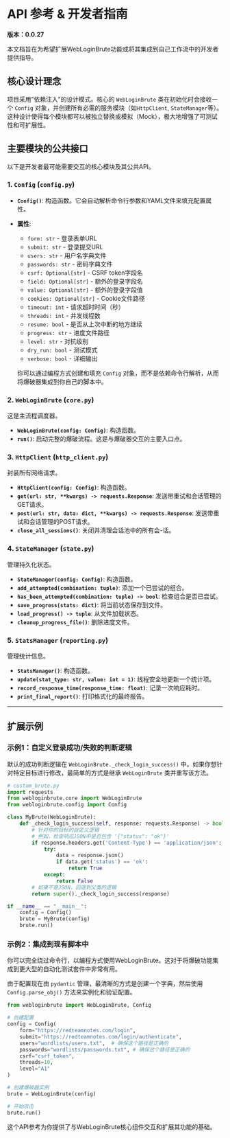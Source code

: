# API 参考 & 开发者指南

**版本：0.0.27**

本文档旨在为希望扩展WebLoginBrute功能或将其集成到自己工作流中的开发者提供指导。

## 核心设计理念

项目采用"依赖注入"的设计模式。核心的 `WebLoginBrute` 类在初始化时会接收一个 `Config` 对象，并创建所有必需的服务模块（如`HttpClient`, `StateManager`等）。这种设计使得每个模块都可以被独立替换或模拟（Mock），极大地增强了可测试性和可扩展性。

## 主要模块的公共接口

以下是开发者最可能需要交互的核心模块及其公共API。

### 1. `Config` (`config.py`)

-   **`Config()`**: 构造函数。它会自动解析命令行参数和YAML文件来填充配置属性。
-   **属性**:
    -   `form: str` - 登录表单URL
    -   `submit: str` - 登录提交URL
    -   `users: str` - 用户名字典文件
    -   `passwords: str` - 密码字典文件
    -   `csrf: Optional[str]` - CSRF token字段名
    -   `field: Optional[str]` - 额外的登录字段名
    -   `value: Optional[str]` - 额外的登录字段值
    -   `cookies: Optional[str]` - Cookie文件路径
    -   `timeout: int` - 请求超时时间（秒）
    -   `threads: int` - 并发线程数
    -   `resume: bool` - 是否从上次中断的地方继续
    -   `progress: str` - 进度文件路径
    -   `level: str` - 对抗级别
    -   `dry_run: bool` - 测试模式
    -   `verbose: bool` - 详细输出

    你可以通过编程方式创建和填充 `Config` 对象，而不是依赖命令行解析，从而将爆破器集成到你自己的脚本中。

### 2. `WebLoginBrute` (`core.py`)

这是主流程调度器。

-   **`WebLoginBrute(config: Config)`**: 构造函数。
-   **`run()`**: 启动完整的爆破流程。这是与爆破器交互的主要入口点。

### 3. `HttpClient` (`http_client.py`)

封装所有网络请求。

-   **`HttpClient(config: Config)`**: 构造函数。
-   **`get(url: str, **kwargs) -> requests.Response`**: 发送带重试和会话管理的GET请求。
-   **`post(url: str, data: dict, **kwargs) -> requests.Response`**: 发送带重试和会话管理的POST请求。
-   **`close_all_sessions()`**: 关闭并清理会话池中的所有会-话。

### 4. `StateManager` (`state.py`)

管理持久化状态。

-   **`StateManager(config: Config)`**: 构造函数。
-   **`add_attempted(combination: tuple)`**: 添加一个已尝试的组合。
-   **`has_been_attempted(combination: tuple) -> bool`**: 检查组合是否已尝试。
-   **`save_progress(stats: dict)`**: 将当前状态保存到文件。
-   **`load_progress() -> tuple`**: 从文件加载状态。
-   **`cleanup_progress_file()`**: 删除进度文件。

### 5. `StatsManager` (`reporting.py`)

管理统计信息。

-   **`StatsManager()`**: 构造函数。
-   **`update(stat_type: str, value: int = 1)`**: 线程安全地更新一个统计项。
-   **`record_response_time(response_time: float)`**: 记录一次响应耗时。
-   **`print_final_report()`**: 打印格式化的最终报告。

---

## 扩展示例

### 示例1：自定义登录成功/失败的判断逻辑

默认的成功判断逻辑在 `WebLoginBrute._check_login_success()` 中。如果你想针对特定目标进行修改，最简单的方式是继承 `WebLoginBrute` 类并重写该方法。

```python
# custom_brute.py
import requests
from webloginbrute.core import WebLoginBrute
from webloginbrute.config import Config

class MyBrute(WebLoginBrute):
    def _check_login_success(self, response: requests.Response) -> bool:
        # 针对你的目标的自定义逻辑
        # 例如，检查响应JSON中是否包含 '{"status": "ok"}'
        if response.headers.get('Content-Type') == 'application/json':
            try:
                data = response.json()
                if data.get('status') == 'ok':
                    return True
            except:
                return False
        # 如果不是JSON，回退到父类的逻辑
        return super()._check_login_success(response)

if __name__ == "__main__":
    config = Config()
    brute = MyBrute(config)
    brute.run()
```

### 示例2：集成到现有脚本中

你可以完全绕过命令行，以编程方式使用WebLoginBrute。这对于将爆破功能集成到更大型的自动化测试套件中非常有用。

由于配置现在由 `pydantic` 管理，最清晰的方式是创建一个字典，然后使用 `Config.parse_obj()` 方法来实例化和验证配置。

```python
from webloginbrute import WebLoginBrute, Config

# 创建配置
config = Config(
    form="https://redteamnotes.com/login",
    submit="https://redteamnotes.com/login/authenticate",
    users="wordlists/users.txt",  # 确保这个路径是正确的
    passwords="wordlists/passwords.txt", # 确保这个路径是正确的
    csrf="csrf_token",
    threads=10,
    level="A1"
)

# 创建爆破器实例
brute = WebLoginBrute(config)

# 开始攻击
brute.run()
```

这个API参考为你提供了与WebLoginBrute核心组件交互和扩展其功能的基础。 